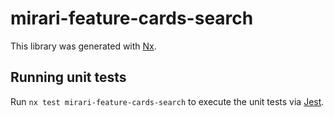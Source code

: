 # mirari-feature-cards-search

This library was generated with [Nx](https://nx.dev).

## Running unit tests

Run `nx test mirari-feature-cards-search` to execute the unit tests via [Jest](https://jestjs.io).
